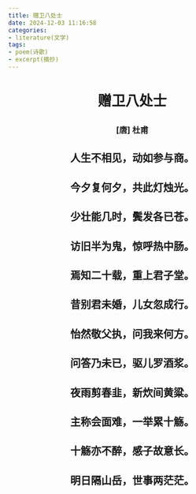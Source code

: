 ```yaml
---
title: 赠卫八处士
date: 2024-12-03 11:16:58
categories:
- literature(文学)
tags:
- poem(诗歌)
- excerpt(摘抄)
---
```


<h1><p style="text-align: center;">赠卫八处士</p></h1>

<h3><p style="text-align: center;">[唐] 杜甫</p></h3>

<h2><p style="text-align: center;">人生不相见，动如参与商。</p></h2>

<h2><p style="text-align: center;">今夕复何夕，共此灯烛光。</p></h2>

<h2><p style="text-align: center;">少壮能几时，鬓发各已苍。</p></h2>

<h2><p style="text-align: center;">访旧半为鬼，惊呼热中肠。</p></h2>

<h2><p style="text-align: center;">焉知二十载，重上君子堂。</p></h2>

<h2><p style="text-align: center;">昔别君未婚，儿女忽成行。</p></h2>

<h2><p style="text-align: center;">怡然敬父执，问我来何方。</p></h2>

<h2><p style="text-align: center;">问答乃未已，驱儿罗酒浆。</p></h2>

<h2><p style="text-align: center;">夜雨剪春韭，新炊间黄粱。</p></h2>

<h2><p style="text-align: center;">主称会面难，一举累十觞。</p></h2>

<h2><p style="text-align: center;">十觞亦不醉，感子故意长。</p></h2>

<h2><p style="text-align: center;">明日隔山岳，世事两茫茫。</p></h2>
